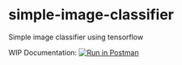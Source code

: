 # simple-image-classifier
Simple image classifier using tensorflow

WIP
Documentation:
[![Run in Postman](https://run.pstmn.io/button.svg)](https://app.getpostman.com/run-collection/bbee16b8f54e415f3da1)

